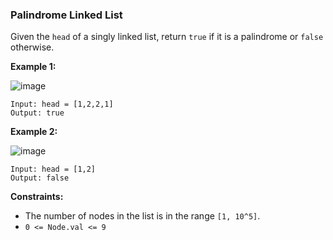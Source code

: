 ### Palindrome Linked List

Given the `head` of a singly linked list, return `true` if it is a palindrome or `false` otherwise.

**Example 1:**

![image](https://assets.leetcode.com/uploads/2021/03/03/pal1linked-list.jpg)

```
Input: head = [1,2,2,1]
Output: true
```

**Example 2:**

![image](https://assets.leetcode.com/uploads/2021/03/03/pal2linked-list.jpg)

```
Input: head = [1,2]
Output: false
```

**Constraints:**

*   The number of nodes in the list is in the range `[1, 10^5]`.
*   `0 <= Node.val <= 9`
